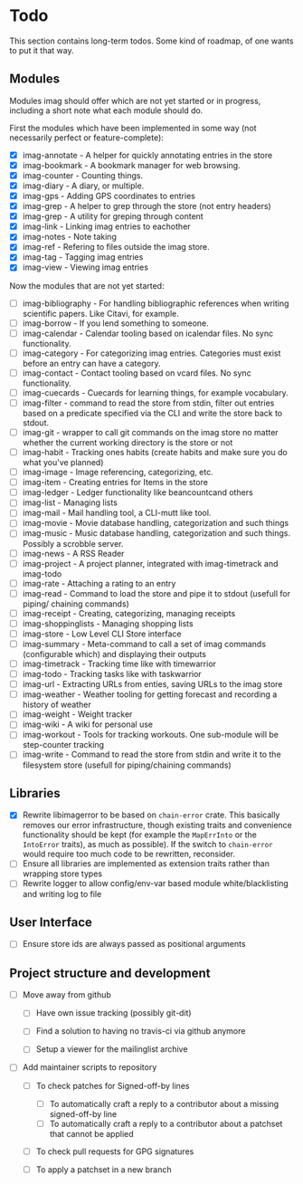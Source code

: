 # Todo

This section contains long-term todos. Some kind of roadmap, of one wants to put
it that way.

## Modules

Modules imag should offer which are not yet started or in progress, including a
short note what each module should do.

First the modules which have been implemented in some way (not necessarily
perfect or feature-complete):

- [x] imag-annotate - A helper for quickly annotating entries in the store
- [x] imag-bookmark - A bookmark manager for web browsing.
- [x] imag-counter - Counting things.
- [x] imag-diary - A diary, or multiple.
- [x] imag-gps - Adding GPS coordinates to entries
- [x] imag-grep - A helper to grep through the store (not entry headers)
- [x] imag-grep - A utility for greping through content
- [x] imag-link - Linking imag entries to eachother
- [x] imag-notes - Note taking
- [x] imag-ref - Refering to files outside the imag store.
- [x] imag-tag - Tagging imag entries
- [x] imag-view - Viewing imag entries

Now the modules that are not yet started:

- [ ] imag-bibliography - For handling bibliographic references when writing
  scientific papers. Like Citavi, for example.
- [ ] imag-borrow - If you lend something to someone.
- [ ] imag-calendar - Calendar tooling based on icalendar files. No sync
  functionality.
- [ ] imag-category - For categorizing imag entries. Categories must exist
  before an entry can have a category.
- [ ] imag-contact - Contact tooling based on vcard files. No sync
  functionality.
- [ ] imag-cuecards - Cuecards for learning things, for example vocabulary.
- [ ] imag-filter - command to read the store from stdin, filter out entries
  based on a predicate specified via the CLI and write the store back to stdout.
- [ ] imag-git - wrapper to call git commands on the imag store no matter
  whether the current working directory is the store or not
- [ ] imag-habit - Tracking ones habits (create habits and make sure you do what
  you've planned)
- [ ] imag-image - Image referencing, categorizing, etc.
- [ ] imag-item - Creating entries for Items in the store
- [ ] imag-ledger - Ledger functionality like beancountcand others
- [ ] imag-list - Managing lists
- [ ] imag-mail - Mail handling tool, a CLI-mutt like tool.
- [ ] imag-movie - Movie database handling, categorization and such things
- [ ] imag-music - Music database handling, categorization and such things.
  Possibly a scrobble server.
- [ ] imag-news - A RSS Reader
- [ ] imag-project - A project planner, integrated with imag-timetrack and
  imag-todo
- [ ] imag-rate - Attaching a rating to an entry
- [ ] imag-read - Command to load the store and pipe it to stdout (usefull for
  piping/ chaining commands)
- [ ] imag-receipt - Creating, categorizing, managing receipts
- [ ] imag-shoppinglists - Managing shopping lists
- [ ] imag-store - Low Level CLI Store interface
- [ ] imag-summary - Meta-command to call a set of imag commands (configurable
  which) and displaying their outputs
- [ ] imag-timetrack - Tracking time like with timewarrior
- [ ] imag-todo - Tracking tasks like with taskwarrior
- [ ] imag-url - Extracting URLs from enties, saving URLs to the imag store
- [ ] imag-weather - Weather tooling for getting forecast and recording a
  history of weather
- [ ] imag-weight - Weight tracker
- [ ] imag-wiki - A wiki for personal use
- [ ] imag-workout - Tools for tracking workouts. One sub-module will be
  step-counter tracking
- [ ] imag-write - Command to read the store from stdin and write it to the
  filesystem store (usefull for piping/chaining commands)

## Libraries

- [x] Rewrite libimagerror to be based on `chain-error` crate. This basically
  removes our error infrastructure, though existing traits and convenience
  functionality should be kept (for example the `MapErrInto` or the `IntoError`
  traits), as much as possible). If the switch to `chain-error` would require
  too much code to be rewritten, reconsider.
- [ ] Ensure all libraries are implemented as extension traits rather than
  wrapping store types
- [ ] Rewrite logger to allow config/env-var based module white/blacklisting and
  writing log to file

## User Interface

- [ ] Ensure store ids are always passed as positional arguments

## Project structure and development

- [ ] Move away from github
    - [ ] Have own issue tracking (possibly git-dit)
    - [ ] Find a solution to having no travis-ci via github anymore

    - [ ] Setup a viewer for the mailinglist archive
- [ ] Add maintainer scripts to repository
    - [ ] To check patches for Signed-off-by lines
        - [ ] To automatically craft a reply to a contributor about a missing
          signed-off-by line
        - [ ] To automatically craft a reply to a contributor about a patchset that
        cannot be applied
    - [ ] To check pull requests for GPG signatures
    - [ ] To apply a patchset in a new branch

